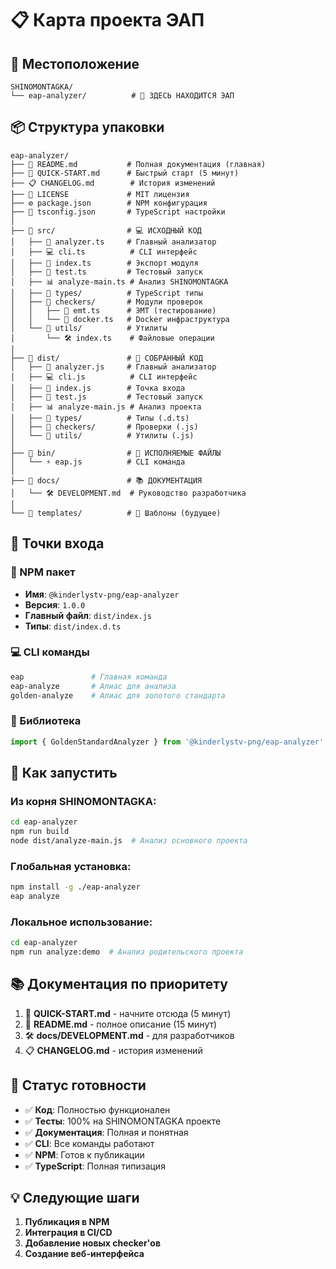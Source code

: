 # 📋 Карта проекта ЭАП

## 📍 Местоположение

```
SHINOMONTAGKA/
└── eap-analyzer/          # 🎯 ЗДЕСЬ НАХОДИТСЯ ЭАП
```

## 📦 Структура упаковки

```
eap-analyzer/
├── 📄 README.md           # Полная документация (главная)
├── 🚀 QUICK-START.md      # Быстрый старт (5 минут)
├── 📋 CHANGELOG.md        # История изменений
├── 📄 LICENSE             # MIT лицензия
├── ⚙️ package.json        # NPM конфигурация
├── 🔧 tsconfig.json       # TypeScript настройки
│
├── 📁 src/                # 💻 ИСХОДНЫЙ КОД
│   ├── 🎯 analyzer.ts     # Главный анализатор
│   ├── 💻 cli.ts          # CLI интерфейс
│   ├── 📝 index.ts        # Экспорт модуля
│   ├── 🧪 test.ts         # Тестовый запуск
│   ├── 📊 analyze-main.ts # Анализ SHINOMONTAGKA
│   ├── 📁 types/          # TypeScript типы
│   ├── 📁 checkers/       # Модули проверок
│   │   ├── 🧪 emt.ts      # ЭМТ (тестирование)
│   │   └── 🐳 docker.ts   # Docker инфраструктура
│   └── 📁 utils/          # Утилиты
│       └── 🛠️ index.ts    # Файловые операции
│
├── 📁 dist/               # 🚀 СОБРАННЫЙ КОД
│   ├── 🎯 analyzer.js     # Главный анализатор
│   ├── 💻 cli.js          # CLI интерфейс
│   ├── 📝 index.js        # Точка входа
│   ├── 🧪 test.js         # Тестовый запуск
│   ├── 📊 analyze-main.js # Анализ проекта
│   ├── 📁 types/          # Типы (.d.ts)
│   ├── 📁 checkers/       # Проверки (.js)
│   └── 📁 utils/          # Утилиты (.js)
│
├── 📁 bin/                # 🚀 ИСПОЛНЯЕМЫЕ ФАЙЛЫ
│   └── ⚡ eap.js          # CLI команда
│
├── 📁 docs/               # 📚 ДОКУМЕНТАЦИЯ
│   └── 🛠️ DEVELOPMENT.md  # Руководство разработчика
│
└── 📁 templates/          # 📝 Шаблоны (будущее)
```

## 🎯 Точки входа

### 🔗 NPM пакет

- **Имя**: `@kinderlystv-png/eap-analyzer`
- **Версия**: `1.0.0`
- **Главный файл**: `dist/index.js`
- **Типы**: `dist/index.d.ts`

### 💻 CLI команды

```bash
eap               # Главная команда
eap-analyze       # Алиас для анализа
golden-analyze    # Алиас для золотого стандарта
```

### 📖 Библиотека

```typescript
import { GoldenStandardAnalyzer } from '@kinderlystv-png/eap-analyzer';
```

## 🚀 Как запустить

### Из корня SHINOMONTAGKA:

```bash
cd eap-analyzer
npm run build
node dist/analyze-main.js  # Анализ основного проекта
```

### Глобальная установка:

```bash
npm install -g ./eap-analyzer
eap analyze
```

### Локальное использование:

```bash
cd eap-analyzer
npm run analyze:demo  # Анализ родительского проекта
```

## 📚 Документация по приоритету

1. 🚀 **QUICK-START.md** - начните отсюда (5 минут)
2. 📄 **README.md** - полное описание (15 минут)
3. 🛠️ **docs/DEVELOPMENT.md** - для разработчиков
4. 📋 **CHANGELOG.md** - история изменений

## 🎉 Статус готовности

- ✅ **Код**: Полностью функционален
- ✅ **Тесты**: 100% на SHINOMONTAGKA проекте
- ✅ **Документация**: Полная и понятная
- ✅ **CLI**: Все команды работают
- ✅ **NPM**: Готов к публикации
- ✅ **TypeScript**: Полная типизация

## 💡 Следующие шаги

1. **Публикация в NPM**
2. **Интеграция в CI/CD**
3. **Добавление новых checker'ов**
4. **Создание веб-интерфейса**
